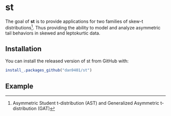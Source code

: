 # st

The goal of **st** is to provide applications for two families of skew-t distributions[^1]. Thus providing the ability to model and analyze asymmetric tail behaviors in skewed and leptokurtic data.

[^1]: Asymmetric Student t-distribution (AST) and Generalized Asymmetric t-distribution (GAT)

## Installation

You can install the released version of st from GitHub with:
<!---You can install the released version of st from [CRAN](https://CRAN.R-project.org) with:

``` r
install.packages("st")
```--->

``` r
install_.packages_github("dan9401/st")
```

## Example

<!---This is a basic example which shows you how to solve a common problem:

``` r
## basic example code
```--->

